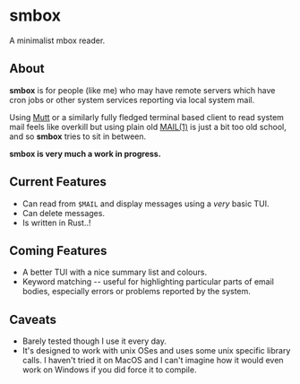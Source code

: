 # smbox

A minimalist mbox reader.

## About

**smbox** is for people (like me) who may have remote servers which have cron jobs or other system
services reporting via local system mail.

Using [Mutt](http://www.mutt.org/) or a similarly fully fledged terminal based client to read system
mail feels like overkill but using plain old [MAIL(1)](https://linux.die.net/man/1/mail) is just a
bit too old school, and so **smbox** tries to sit in between.

**smbox is very much a work in progress.**

## Current Features

  * Can read from `$MAIL` and display messages using a _very_ basic TUI.
  * Can delete messages.
  * Is written in Rust..!

## Coming Features
  * A better TUI with a nice summary list and colours.
  * Keyword matching -- useful for highlighting particular parts of email bodies, especially errors
    or problems reported by the system.

## Caveats
  * Barely tested though I use it every day.
  * It's designed to work with unix OSes and uses some unix specific library calls.  I haven't tried
    it on MacOS and I can't imagine how it would even work on Windows if you did force it to
    compile.
